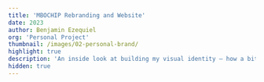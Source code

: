 ```yaml
---
title: 'MBOCHIP Rebranding and Website'
date: 2023
author: Benjamin Ezequiel
org: 'Personal Project'
thumbnail: /images/02-personal-brand/
highlight: true
description: 'An inside look at building my visual identity – how a bit of self-exploration and countless typography sketches evolved into a fluid, shape-shifting brand.'
hidden: true
---
```


